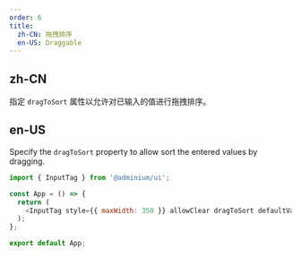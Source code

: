```yaml
---
order: 6
title:
  zh-CN: 拖拽排序
  en-US: Draggable
---
```


## zh-CN

指定 `dragToSort` 属性以允许对已输入的值进行拖拽排序。

## en-US

Specify the `dragToSort` property to allow sort the entered values by dragging.

```js
import { InputTag } from '@adminium/ui';

const App = () => {
  return (
    <InputTag style={{ maxWidth: 350 }} allowClear dragToSort defaultValue={['a', 'b', 'c', 'd']} />
  );
};

export default App;
```
